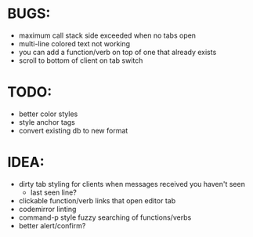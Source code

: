 BUGS:
=====

* maximum call stack side exceeded when no tabs open
* multi-line colored text not working
* you can add a function/verb on top of one that already exists
* scroll to bottom of client on tab switch

TODO:
=====

* better color styles
* style anchor tags
* convert existing db to new format

IDEA:
=====

* dirty tab styling for clients when messages received you haven't seen
  * last seen line?
* clickable function/verb links that open editor tab
* codemirror linting
* command-p style fuzzy searching of functions/verbs
* better alert/confirm?
